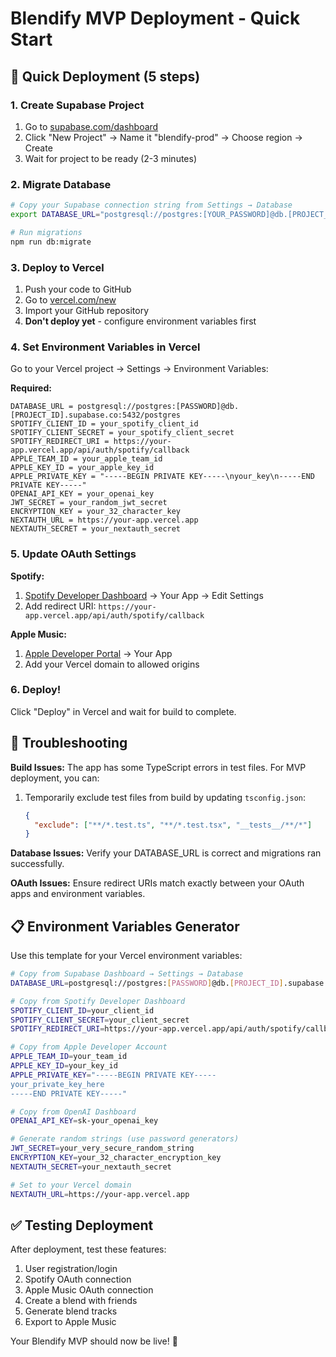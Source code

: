 # Blendify MVP Deployment - Quick Start

## 🚀 Quick Deployment (5 steps)

### 1. Create Supabase Project
1. Go to [supabase.com/dashboard](https://supabase.com/dashboard)
2. Click "New Project" → Name it "blendify-prod" → Choose region → Create
3. Wait for project to be ready (2-3 minutes)

### 2. Migrate Database
```bash
# Copy your Supabase connection string from Settings → Database
export DATABASE_URL="postgresql://postgres:[YOUR_PASSWORD]@db.[PROJECT_ID].supabase.co:5432/postgres"

# Run migrations
npm run db:migrate
```

### 3. Deploy to Vercel
1. Push your code to GitHub
2. Go to [vercel.com/new](https://vercel.com/new)
3. Import your GitHub repository
4. **Don't deploy yet** - configure environment variables first

### 4. Set Environment Variables in Vercel
Go to your Vercel project → Settings → Environment Variables:

**Required:**
```
DATABASE_URL = postgresql://postgres:[PASSWORD]@db.[PROJECT_ID].supabase.co:5432/postgres
SPOTIFY_CLIENT_ID = your_spotify_client_id
SPOTIFY_CLIENT_SECRET = your_spotify_client_secret
SPOTIFY_REDIRECT_URI = https://your-app.vercel.app/api/auth/spotify/callback
APPLE_TEAM_ID = your_apple_team_id
APPLE_KEY_ID = your_apple_key_id
APPLE_PRIVATE_KEY = "-----BEGIN PRIVATE KEY-----\nyour_key\n-----END PRIVATE KEY-----"
OPENAI_API_KEY = your_openai_key
JWT_SECRET = your_random_jwt_secret
ENCRYPTION_KEY = your_32_character_key
NEXTAUTH_URL = https://your-app.vercel.app
NEXTAUTH_SECRET = your_nextauth_secret
```

### 5. Update OAuth Settings
**Spotify:**
1. [Spotify Developer Dashboard](https://developer.spotify.com/dashboard) → Your App → Edit Settings
2. Add redirect URI: `https://your-app.vercel.app/api/auth/spotify/callback`

**Apple Music:**
1. [Apple Developer Portal](https://developer.apple.com) → Your App
2. Add your Vercel domain to allowed origins

### 6. Deploy!
Click "Deploy" in Vercel and wait for build to complete.

## 🔧 Troubleshooting

**Build Issues:** The app has some TypeScript errors in test files. For MVP deployment, you can:
1. Temporarily exclude test files from build by updating `tsconfig.json`:
   ```json
   {
     "exclude": ["**/*.test.ts", "**/*.test.tsx", "__tests__/**/*"]
   }
   ```

**Database Issues:** Verify your DATABASE_URL is correct and migrations ran successfully.

**OAuth Issues:** Ensure redirect URIs match exactly between your OAuth apps and environment variables.

## 📋 Environment Variables Generator

Use this template for your Vercel environment variables:

```bash
# Copy from Supabase Dashboard → Settings → Database
DATABASE_URL=postgresql://postgres:[PASSWORD]@db.[PROJECT_ID].supabase.co:5432/postgres

# Copy from Spotify Developer Dashboard  
SPOTIFY_CLIENT_ID=your_client_id
SPOTIFY_CLIENT_SECRET=your_client_secret
SPOTIFY_REDIRECT_URI=https://your-app.vercel.app/api/auth/spotify/callback

# Copy from Apple Developer Account
APPLE_TEAM_ID=your_team_id
APPLE_KEY_ID=your_key_id
APPLE_PRIVATE_KEY="-----BEGIN PRIVATE KEY-----
your_private_key_here
-----END PRIVATE KEY-----"

# Copy from OpenAI Dashboard
OPENAI_API_KEY=sk-your_openai_key

# Generate random strings (use password generators)
JWT_SECRET=your_very_secure_random_string
ENCRYPTION_KEY=your_32_character_encryption_key
NEXTAUTH_SECRET=your_nextauth_secret

# Set to your Vercel domain
NEXTAUTH_URL=https://your-app.vercel.app
```

## ✅ Testing Deployment

After deployment, test these features:
1. User registration/login
2. Spotify OAuth connection
3. Apple Music OAuth connection  
4. Create a blend with friends
5. Generate blend tracks
6. Export to Apple Music

Your Blendify MVP should now be live! 🎉